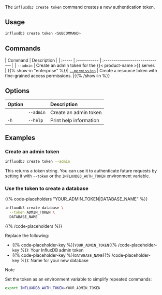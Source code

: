 The `influxdb3 create token` command creates a new authentication token.

## Usage

<!--pytest.mark.skip-->

```bash
influxdb3 create token <SUBCOMMAND>
```

## Commands

| Command | Description                                                                 |
| :----- | :----------- | :------------------------------ |
| `--admin` | Create an admin token for the {{< product-name >}} server. |
{{% show-in "enterprise" %}}| [`--permission`](/influxdb3/enterprise/reference/cli/influxdb3/create/token/permission/) | Create a resource token with fine-grained access permissions. |{{% /show-in %}}

## Options

| Option |          | Description            |
| :----- | :------- | :--------------------- |
|        |`--admin`| Create an admin token  |
| `-h`   | `--help` | Print help information |


## Examples

### Create an admin token

<!--pytest.mark.skip-->

```bash
influxdb3 create token --admin
```

This returns a token string. You can use it to authenticate future requests by setting it with `--token` or the `INFLUXDB3_AUTH_TOKEN` environment variable.

### Use the token to create a database

{{% code-placeholders "YOUR_ADMIN_TOKEN|DATABASE_NAME" %}}

<!--pytest.mark.skip-->

```bash
influxdb3 create database \
  --token ADMIN_TOKEN \
  DATABASE_NAME
```
{{% /code-placeholders %}}

Replace the following:

- {{% code-placeholder-key %}}`YOUR_ADMIN_TOKEN`{{% /code-placeholder-key %}}: Your InfluxDB admin token
- {{% code-placeholder-key %}}`DATABASE_NAME`{{% /code-placeholder-key %}}: Name for your new database

> [!Note] 
> Set the token as an environment variable to simplify repeated commands:
> ```bash 
> export INFLUXDB3_AUTH_TOKEN=YOUR_ADMIN_TOKEN
> ```
